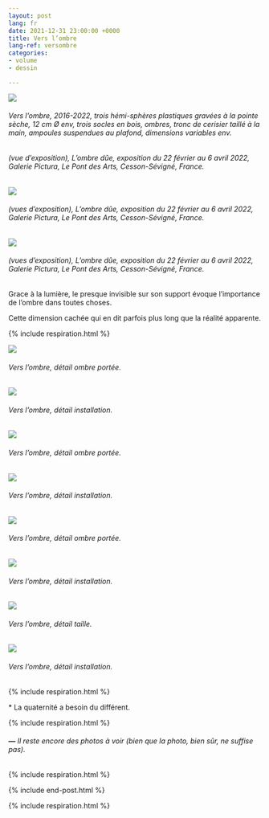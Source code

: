 ```yaml
---
layout: post
lang: fr
date: 2021-12-31 23:00:00 +0000
title: Vers l’ombre
lang-ref: versombre
categories:
- volume
- dessin

---
```

![](/imgs/vers-l-ombre-emsemble-2016-2022-3-up.jpg)

###### _Vers l’ombre_, 2016-2022, trois hémi-sphères plastiques gravées à la pointe sèche, 12 cm Ø env, trois socles en bois, ombres, tronc de cerisier taillé à la main, ampoules suspendues au plafond, dimensions variables env.

###### (vue d’exposition), _L’ombre dûe_, exposition du 22 février au 6 avril 2022, Galerie Pictura, Le Pont des Arts, Cesson-Sévigné, France.

![](/imgs/vers-l-ombre-emsemble-2016-2022-4-up.jpg)

###### (vues d’exposition), _L’ombre dûe_, exposition du 22 février au 6 avril 2022, Galerie Pictura, Le Pont des Arts, Cesson-Sévigné, France.

![](/imgs/vers-l-ombre-emsemble-2016-2022-8-up.jpg)

###### (vues d’exposition), _L’ombre dûe_, exposition du 22 février au 6 avril 2022, Galerie Pictura, Le Pont des Arts, Cesson-Sévigné, France.

Grace à la lumière, le presque invisible sur son support évoque l’importance de l’ombre dans toutes choses.

Cette dimension cachée qui en dit parfois plus long que la réalité apparente.

{% include respiration.html %}

![](/imgs/vers-l-ombre-l-2016-2022-2-up.jpg)

###### _Vers l’ombre_, détail ombre portée.

![](/imgs/vers-l-ombre-l-2016-2022-3-up.jpg)

###### _Vers l’ombre_, détail installation.

![](/imgs/vers-l-ombre-m-2016-2022-2-up.jpg)

###### _Vers l’ombre_, détail ombre portée.

![](/imgs/vers-l-ombre-m-2016-2022-3-up.jpg)

###### _Vers l’ombre_, détail installation.

![](/imgs/vers-l-ombre-s-2016-2022-2-up.jpg)

###### _Vers l’ombre_, détail ombre portée.

![](/imgs/vers-l-ombre-s-2016-2022-3-up.jpg)

###### _Vers l’ombre_, détail installation.

![](/imgs/vers-l-ombre-tabouret-socle-2016-2022-1-up.jpg)

###### _Vers l’ombre_, détail taille.

![](/imgs/vers-l-ombre-tabouret-socle-2016-2022-4-up.jpg)

###### _Vers l’ombre_, détail installation.

{% include respiration.html %}

\* La quaternité a besoin du différent.

{% include respiration.html %}

###### **_—_** _Il reste encore des photos à voir (bien que la photo, bien sûr, ne suffise pas)._

{% include respiration.html %}

{% include end-post.html %}

{% include respiration.html %}